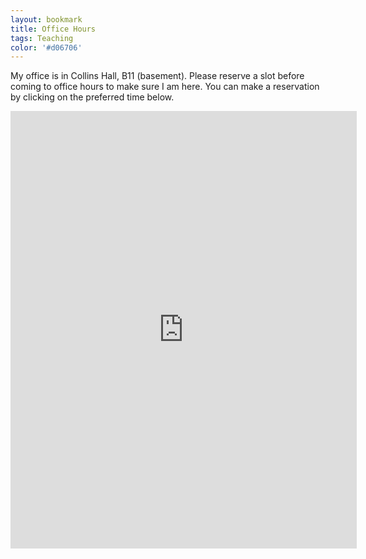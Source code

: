 ```yaml
---
layout: bookmark
title: Office Hours
tags: Teaching
color: '#d06706'
---
```


My office is in Collins Hall, B11 (basement).
Please reserve a slot before coming to office hours to make sure I am here. You can make a reservation by clicking on the preferred time below.

<iframe src="https://ztoth.youcanbook.me/?noframe=true&skipHeaderFooter=false" style="width:110%;height:700px;border:1px;background-color:transparent;" frameborder="0" allowtransparency="true" onload="keepInView(this);"></iframe><script>function keepInView(item) {if((document.documentElement&&document.documentElement.scrollTop) || document.body.scrollTop>item.offsetTop) item.scrollIntoView();}</script>
